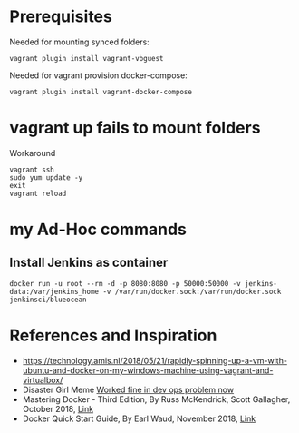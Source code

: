 # Prerequisites
Needed for mounting synced folders:

    vagrant plugin install vagrant-vbguest

Needed for vagrant provision docker-compose:

    vagrant plugin install vagrant-docker-compose

# vagrant up fails to mount folders
Workaround

    vagrant ssh
    sudo yum update -y
    exit
    vagrant reload

# my Ad-Hoc commands
## Install Jenkins as container
`docker run -u root --rm -d -p 8080:8080 -p 50000:50000 -v jenkins-data:/var/jenkins_home -v /var/run/docker.sock:/var/run/docker.sock jenkinsci/blueocean`

# References and Inspiration
* https://technology.amis.nl/2018/05/21/rapidly-spinning-up-a-vm-with-ubuntu-and-docker-on-my-windows-machine-using-vagrant-and-virtualbox/
* Disaster Girl Meme [Worked fine in dev ops problem now](http://www.developermemes.com/2013/12/13/worked-fine-dev-ops-problem-now/)
* Mastering Docker - Third Edition, By Russ McKendrick, Scott Gallagher, October 2018, [Link](https://www.packtpub.com/virtualization-and-cloud/mastering-docker-third-edition)
* Docker Quick Start Guide, By Earl Waud, November 2018, [Link](https://www.packtpub.com/networking-and-servers/docker-quick-start-guide)
